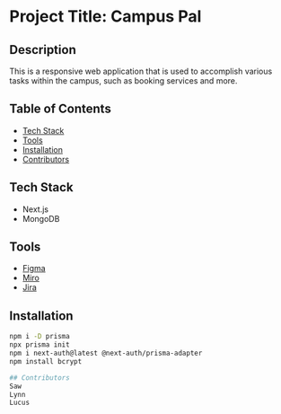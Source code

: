 # Project Title: Campus Pal

## Description
This is a responsive web application that is used to accomplish various tasks within the campus, such as booking services and more.

## Table of Contents
- [Tech Stack](#tech-stack)
- [Tools](#tools)
- [Installation](#installation)
- [Contributors](#contributors)

## Tech Stack
- Next.js
- MongoDB

## Tools
- [Figma](https://www.figma.com/file/wrj61nACIPyrc1zG1NOmAT/Untitled?type=design&node-id=67%3A83&mode=design&t=S5KoGICwDNQzaoIx-1)
- [Miro](https://miro.com/app/board/uXjVMrav53U=/?share_link_id=23623724330)
- [Jira](https://arashiai.atlassian.net/jira/software/projects/TA/boards/1/timeline)

## Installation
```bash
npm i -D prisma
npx prisma init
npm i next-auth@latest @next-auth/prisma-adapter 
npm install bcrypt

## Contributors
Saw
Lynn
Lucus
